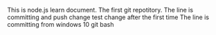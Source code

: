 This is node.js learn document.
The first git repotitory.
The line is committing and push change test change after the first time
The line is committing from windows 10 git bash
